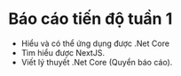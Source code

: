 # Báo cáo tiến độ tuần 1
- Hiểu và có thể ứng dụng được .Net Core
- Tìm hiểu được NextJS.
- Viết lý thuyết .Net Core (Quyển báo cáo).